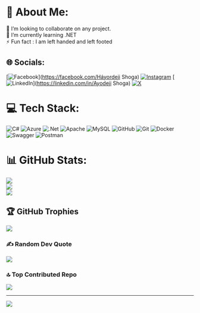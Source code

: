 # 💫 About Me:
🔭 I’m looking to collaborate on any project.<br>🌱 I’m currently learning .NET <br>⚡ Fun fact : I am left handed and left footed

## 🌐 Socials:
[![Facebook](https://img.shields.io/badge/Facebook-%231877F2.svg?logo=Facebook&logoColor=white)](https://facebook.com/Háyordeji Shoga) [![Instagram](https://img.shields.io/badge/Instagram-%23E4405F.svg?logo=Instagram&logoColor=white)](https://instagram.com/i_amhayordeji) [![LinkedIn](https://img.shields.io/badge/LinkedIn-%230077B5.svg?logo=linkedin&logoColor=white)](https://linkedin.com/in/Ayodeji Shoga) [![X](https://img.shields.io/badge/X-black.svg?logo=X&logoColor=white)](https://x.com/AyodejiShoga) 

# 💻 Tech Stack:
![C#](https://img.shields.io/badge/c%23-%23239120.svg?style=for-the-badge&logo=csharp&logoColor=white) ![Azure](https://img.shields.io/badge/azure-%230072C6.svg?style=for-the-badge&logo=microsoftazure&logoColor=white) ![.Net](https://img.shields.io/badge/.NET-5C2D91?style=for-the-badge&logo=.net&logoColor=white) ![Apache](https://img.shields.io/badge/apache-%23D42029.svg?style=for-the-badge&logo=apache&logoColor=white) ![MySQL](https://img.shields.io/badge/mysql-4479A1.svg?style=for-the-badge&logo=mysql&logoColor=white) ![GitHub](https://img.shields.io/badge/github-%23121011.svg?style=for-the-badge&logo=github&logoColor=white) ![Git](https://img.shields.io/badge/git-%23F05033.svg?style=for-the-badge&logo=git&logoColor=white) ![Docker](https://img.shields.io/badge/docker-%230db7ed.svg?style=for-the-badge&logo=docker&logoColor=white) ![Swagger](https://img.shields.io/badge/-Swagger-%23Clojure?style=for-the-badge&logo=swagger&logoColor=white) ![Postman](https://img.shields.io/badge/Postman-FF6C37?style=for-the-badge&logo=postman&logoColor=white)
# 📊 GitHub Stats:
![](https://github-readme-stats.vercel.app/api?username=Hayordeji&theme=tokyonight&hide_border=false&include_all_commits=false&count_private=false)<br/>
![](https://github-readme-streak-stats.herokuapp.com/?user=Hayordeji&theme=tokyonight&hide_border=false)<br/>
![](https://github-readme-stats.vercel.app/api/top-langs/?username=Hayordeji&theme=tokyonight&hide_border=false&include_all_commits=false&count_private=false&layout=compact)

## 🏆 GitHub Trophies
![](https://github-profile-trophy.vercel.app/?username=Hayordeji&theme=radical&no-frame=false&no-bg=true&margin-w=4)

### ✍️ Random Dev Quote
![](https://quotes-github-readme.vercel.app/api?type=horizontal&theme=radical)

### 🔝 Top Contributed Repo
![](https://github-contributor-stats.vercel.app/api?username=Hayordeji&limit=5&theme=dark&combine_all_yearly_contributions=true)

---
[![](https://visitcount.itsvg.in/api?id=Hayordeji&icon=0&color=0)](https://visitcount.itsvg.in)

<!-- Proudly created with GPRM ( https://gprm.itsvg.in ) -->
